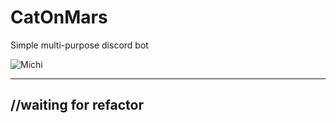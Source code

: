 # CatOnMars
Simple multi-purpose discord bot 

![Michi](https://i.pinimg.com/originals/c8/90/0d/c8900dde0eb212d41711108b789e60c2.jpg)

***
## //waiting for refactor
